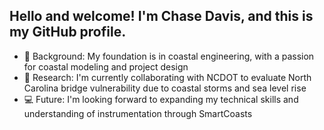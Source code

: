 ## Hello and welcome! I'm Chase Davis, and this is my GitHub profile.
- :ocean: Background: My foundation is in coastal engineering, with a passion for coastal modeling and project design
- :bridge_at_night: Research: I'm currently collaborating with NCDOT to evaluate North Carolina bridge vulnerability due to coastal storms and sea level rise
- :computer: Future: I'm looking forward to expanding my technical skills and understanding of instrumentation through SmartCoasts
<!--
**chase23davis/chase23davis** is a ✨ _special_ ✨ repository because its `README.md` (this file) appears on your GitHub profile.

Here are some ideas to get you started:

- 🔭 I’m currently working on ...
- 🌱 I’m currently learning ...
- 👯 I’m looking to collaborate on ...
- 🤔 I’m looking for help with ...
- 💬 Ask me about ...
- 📫 How to reach me: ...
- 😄 Pronouns: ...
- ⚡ Fun fact: ...
-->
